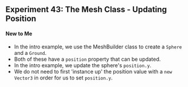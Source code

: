 ## Experiment 43: The Mesh Class - Updating Position

#### New to Me
- In the intro example, we use the MeshBuilder class to create a `Sphere` and a `Ground`.
- Both of these have a `position` property that can be updated.
- In the intro example, we update the sphere's `position.y`.
- We do not need to first 'instance up' the position value with a `new Vector3` in order for us to set `position.y`.